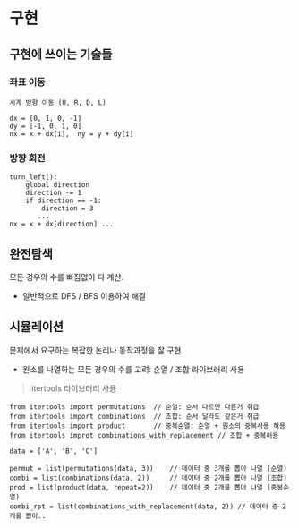 # 구현

## 구현에 쓰이는 기술들
### **좌표 이동**
	시계 방향 이동 (U, R, D, L)
	
    dx = [0, 1, 0, -1]
    dy = [-1, 0, 1, 0]
    nx = x + dx[i],  ny = y + dy[i]

### **방향 회전**
	
    turn_left(): 
	    global direction
	    direction -= 1
	    if direction == -1: 
		    direction = 3
	       ...
	nx = x + dx[direction] ...

## 완전탐색
모든 경우의 수를 빠짐없이 다 계산.
- 일반적으로 DFS / BFS 이용하여 해결

## 시뮬레이션
문제에서 요구하는 복잡한 논리나 동작과정을 잘 구현
- 원소를 나열하는 모든 경우의 수를 고려: 순열 / 조합 라이브러리 사용
> itertools 라이브러리 사용

    from itertools import permutations	// 순열: 순서 다르면 다른거 취급
    from itertools import combinations	// 조합: 순서 달라도 같은거 취급
    from itertools import product		// 중복순열: 순열 + 원소의 중복사용 허용
    from itertools improt combinations_with_replacement	// 조합 + 중복허용
    
    data = ['A', 'B', 'C']
    
    permut = list(permutations(data, 3))	// 데이터 중 3개를 뽑아 나열 (순열)
	combi = list(combinations(data, 2))		// 데이터 중 2개를 뽑아 나열 (조합)
	prod = list(product(data, repeat=2))	// 데이터 중 2개를 뽑아 나열 (중복순열)
	combi_rpt = list(combinations_with_replacement(data, 2)) // 데이터 중 2개를 뽑아..

